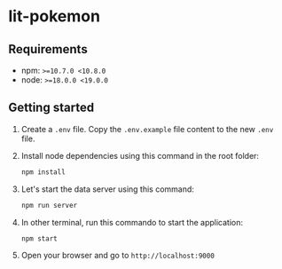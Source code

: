 # lit-pokemon

## Requirements

- npm: `>=10.7.0 <10.8.0`
- node: `>=18.0.0 <19.0.0`

## Getting started

1. Create a `.env` file. Copy the `.env.example` file content to the new `.env` file.

2. Install node dependencies using this command in the root folder:

   ```bash
   npm install
   ```

3. Let's start the data server using this command:

   ```bash
   npm run server
   ```

4. In other terminal, run this commando to start the application:

   ```bash
   npm start
   ```

5. Open your browser and go to `http://localhost:9000`
